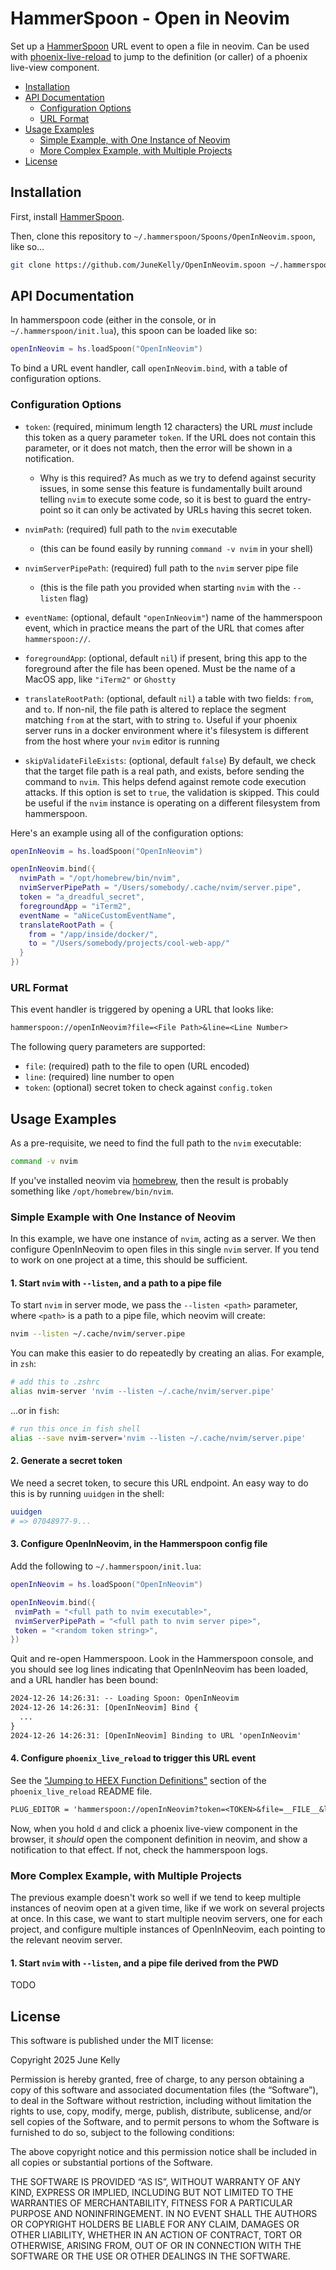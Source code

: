 # HammerSpoon - Open in Neovim

Set up a [HammerSpoon](https://www.hammerspoon.org/) URL event to open a file
in neovim. Can be used with
[phoenix-live-reload](https://github.com/phoenixframework/phoenix_live_reload)
to jump to the definition (or caller) of a phoenix live-view component.

- [Installation](#installation)
- [API Documentation](#api-documentation)
  - [Configuration Options](#configuration-options)
  - [URL Format](#url-format)
- [Usage Examples](#usage-examples)
  - [Simple Example, with One Instance of Neovim](#simple-example-with-one-instance-of-neovim)
  - [More Complex Example, with Multiple Projects](#more-complex-example-with-multiple-projects)
- [License](#license)

## Installation

First, install [HammerSpoon](https://www.hammerspoon.org/).

Then, clone this repository to `~/.hammerspoon/Spoons/OpenInNeovim.spoon`, like
so...

```sh
git clone https://github.com/JuneKelly/OpenInNeovim.spoon ~/.hammerspoon/Spoons/OpenInNeovim.spoon
```

## API Documentation

In hammerspoon code (either in the console, or in `~/.hammerspoon/init.lua`),
this spoon can be loaded like so:

```lua
openInNeovim = hs.loadSpoon("OpenInNeovim")
```

To bind a URL event handler, call `openInNeovim.bind`, with a table of
configuration options.

### Configuration Options

- `token`: (required, minimum length 12 characters) the URL _must_ include this
token as a query parameter `token`. If the URL does not contain this parameter,
or it does not match, then the error will be shown in a notification.
  - Why is this required? As much as we try to defend against security issues,
  in some sense this feature is fundamentally built around telling `nvim` to
  execute some code, so it is best to guard the entry-point so it can only be
  activated by URLs having this secret token.

- `nvimPath`: (required) full path to the `nvim` executable
  - (this can be found easily by running `command -v nvim` in your shell)

- `nvimServerPipePath`: (required) full path to the `nvim` server pipe file
  - (this is the file path you provided when starting `nvim` with the
  `--listen` flag)

- `eventName`: (optional, default `"openInNeovim"`) name of the hammerspoon
event, which in practice means the part of the URL that comes after
`hammerspoon://`.

- `foregroundApp`: (optional, default `nil`) if present, bring this app to the
foreground after the file has been opened. Must be the name of a MacOS app,
like `"iTerm2"` or `Ghostty`

- `translateRootPath`: (optional, default `nil`) a table with two fields:
`from`, and `to`. If non-nil, the file path is altered to replace the segment
matching `from` at the start, with to string `to`. Useful if your phoenix
server runs in a docker environment where it's filesystem is different from the
host where your `nvim` editor is running

- `skipValidateFileExists`: (optional, default `false`) By default, we check
that the target file path is a real path, and exists, before sending the
command to `nvim`. This helps defend against remote code execution attacks. If
this option is set to `true`, the validation is skipped. This could be useful
if the `nvim` instance is operating on a different filesystem from hammerspoon.

Here's an example using all of the configuration options:

```lua
openInNeovim = hs.loadSpoon("OpenInNeovim")

openInNeovim.bind({
  nvimPath = "/opt/homebrew/bin/nvim",
  nvimServerPipePath = "/Users/somebody/.cache/nvim/server.pipe",
  token = "a_dreadful_secret",
  foregroundApp = "iTerm2",
  eventName = "aNiceCustomEventName",
  translateRootPath = {
    from = "/app/inside/docker/",
    to = "/Users/somebody/projects/cool-web-app/"
  }
})
```

### URL Format

This event handler is triggered by opening a URL that looks like:

```txt
hammerspoon://openInNeovim?file=<File Path>&line=<Line Number>
```

The following query parameters are supported:

- `file`: (required) path to the file to open (URL encoded)
- `line`: (required) line number to open
- `token`: (optional) secret token to check against `config.token`

## Usage Examples

As a pre-requisite, we need to find the full path to the `nvim` executable:

```sh
command -v nvim
```

If you've installed neovim via [homebrew](https://brew.sh), then the result is probably something like `/opt/homebrew/bin/nvim`.

### Simple Example with One Instance of Neovim

In this example, we have one instance of `nvim`, acting as a server. We then
configure OpenInNeovim to open files in this single `nvim` server. If you tend
to work on one project at a time, this should be sufficient.

#### 1. Start `nvim` with `--listen`, and a path to a pipe file

To start `nvim` in server mode, we pass the `--listen <path>` parameter, where
`<path>` is a path to a pipe file, which neovim will create:

```sh
nvim --listen ~/.cache/nvim/server.pipe
```

You can make this easier to do repeatedly by creating an alias. For example, in
`zsh`:

```sh
# add this to .zshrc
alias nvim-server 'nvim --listen ~/.cache/nvim/server.pipe'
```

...or in `fish`:

```sh
# run this once in fish shell
alias --save nvim-server='nvim --listen ~/.cache/nvim/server.pipe'
```

#### 2. Generate a secret token

We need a secret token, to secure this URL endpoint. An easy way to do this is
by running `uuidgen` in the shell:

```sh
uuidgen
# => 07048977-9...
```

#### 3. Configure OpenInNeovim, in the Hammerspoon config file

Add the following to `~/.hammerspoon/init.lua`:

```lua
openInNeovim = hs.loadSpoon("OpenInNeovim")

openInNeovim.bind({
 nvimPath = "<full path to nvim executable>",
 nvimServerPipePath = "<full path to nvim server pipe>",
 token = "<random token string>",
})
```

Quit and re-open Hammerspoon. Look in the Hammerspoon console, and you should
see log lines indicating that OpenInNeovim has been loaded, and a URL handler
has been bound:

```txt
2024-12-26 14:26:31: -- Loading Spoon: OpenInNeovim
2024-12-26 14:26:31: [OpenInNeovim] Bind {
  ...
}
2024-12-26 14:26:31: [OpenInNeovim] Binding to URL 'openInNeovim'
```

#### 4. Configure `phoenix_live_reload` to trigger this URL event

See the ["Jumping to HEEX Function
Definitions"](https://github.com/phoenixframework/phoenix_live_reload?tab=readme-ov-file#jumping-to-heex-function-definitions)
section of the `phoenix_live_reload` README file.

```txt
PLUG_EDITOR = 'hammerspoon://openInNeovim?token=<TOKEN>&file=__FILE__&line=__LINE__'
```

Now, when you hold `d` and click a phoenix live-view component in the browser,
it _should_ open the component definition in neovim, and show a notification to
that effect. If not, check the hammerspoon logs.

### More Complex Example, with Multiple Projects

The previous example doesn't work so well if we tend to keep multiple instances of neovim open at a given time, like if we work on several projects at once. In this case, we want to start multiple neovim servers, one for each project, and configure multiple instances of OpenInNeovim, each pointing to the relevant neovim server.

#### 1. Start `nvim` with `--listen`, and a pipe file derived from the PWD

TODO

## License

This software is published under the MIT license:

Copyright 2025 June Kelly

Permission is hereby granted, free of charge, to any person obtaining a copy of
this software and associated documentation files (the “Software”), to deal in
the Software without restriction, including without limitation the rights to
use, copy, modify, merge, publish, distribute, sublicense, and/or sell copies
of the Software, and to permit persons to whom the Software is furnished to do
so, subject to the following conditions:

The above copyright notice and this permission notice shall be included in all
copies or substantial portions of the Software.

THE SOFTWARE IS PROVIDED “AS IS”, WITHOUT WARRANTY OF ANY KIND, EXPRESS OR
IMPLIED, INCLUDING BUT NOT LIMITED TO THE WARRANTIES OF MERCHANTABILITY,
FITNESS FOR A PARTICULAR PURPOSE AND NONINFRINGEMENT. IN NO EVENT SHALL THE
AUTHORS OR COPYRIGHT HOLDERS BE LIABLE FOR ANY CLAIM, DAMAGES OR OTHER
LIABILITY, WHETHER IN AN ACTION OF CONTRACT, TORT OR OTHERWISE, ARISING FROM,
OUT OF OR IN CONNECTION WITH THE SOFTWARE OR THE USE OR OTHER DEALINGS IN THE
SOFTWARE.
